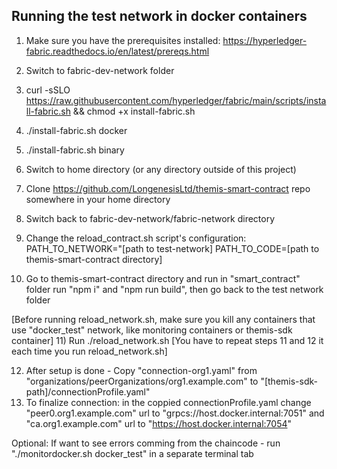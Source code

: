 ## Running the test network in docker containers


1) Make sure you have the prerequisites installed: https://hyperledger-fabric.readthedocs.io/en/latest/prereqs.html
2) Switch to fabric-dev-network folder
3) curl -sSLO https://raw.githubusercontent.com/hyperledger/fabric/main/scripts/install-fabric.sh && chmod +x install-fabric.sh
4) ./install-fabric.sh docker
5) ./install-fabric.sh binary

6) Switch to home directory (or any directory outside of this project)
7) Clone https://github.com/LongenesisLtd/themis-smart-contract repo somewhere in your home directory

8) Switch back to fabric-dev-network/fabric-network directory 
9) Change the reload_contract.sh script's configuration: PATH_TO_NETWORK="[path to test-network] PATH_TO_CODE=[path to themis-smart-contract directory]
10) Go to themis-smart-contract directory and run in "smart_contract" folder run "npm i" and "npm run build", then go back to the test network folder

[Before running reload_network.sh, make sure you kill any containers that use "docker_test" network, like monitoring containers or themis-sdk container]
11) Run ./reload_network.sh
[You have to repeat steps 11 and 12 it each time you run reload_network.sh]

12) After setup is done - Copy "connection-org1.yaml" from "organizations/peerOrganizations/org1.example.com" to "[themis-sdk-path]/connectionProfile.yaml"
13) To finalize connection: in the coppied connectionProfile.yaml change "peer0.org1.example.com" url to "grpcs://host.docker.internal:7051" and "ca.org1.example.com" url to 
"https://host.docker.internal:7054"

Optional: If want to see errors comming from the chaincode - run "./monitordocker.sh docker_test" in a separate terminal tab
